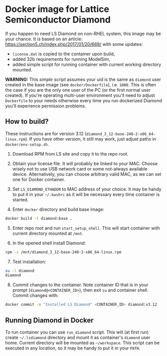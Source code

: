# Docker image for Lattice Semiconductor Diamond

If you happen to need LS Diamond on non-RHEL system, this
image may be your chance. It is based on an article:
https://section5.ch/index.php/2017/01/20/669/ with some 
updates:

* `license.dat` is copied to the container upon build,
* added 32b requirements for running ModelSim,
* added simple script for running container with current
  working directory mounted.

**WARNING:** This *simple* script assumes your uid is the
same as `diamond` user created in the base image (see
`docker/Dockerfile`), i.e. `1000`. This is often the case
if you are the only one user of the PC (or the first 
normal user created). If you're operating multi-user 
environment you'll need to adjust `Dockerfile` to your 
needs otherwise every time you run dockerized Diamond 
you'll experience permission problems.

## How to build?

These instructions are for version 3.12
(`diamond_3_12-base-240-2-x86_64-linux.rpm`). If you have
other version, it still may work, just adjust paths in 
`docker/env-setup.sh`.

1. Download RPM from LS site and copy it to the repo root.

2. Obtain your license file. It will probably be linked to 
   your MAC. Choose wisely not to use USB network card or
   some not-always available device. Alternatively, you can
   choose arbitrary valid MAC, as we can set one for Docker
   container.

3. Set `LS_DIAMOND_ETHADDR` to MAC address of your choice.
   It may be handy to put it in your `~/.bashrc` as it will
   be necessary every time container is started.

4. Enter `docker` directory and build base image:

```bash
docker build -t diamond:base .
```

5. Enter repo root and run `start_setup_shell`. This will 
   start container with current directory mounted at `/mnt`.

6. In the opened shell install Diamond:

```bash
rpm -i /mnt/diamond_3_12-base-240-2-x86_64-linux.rpm
```

7. Test installation:

```bash
su -l diamond
diamond
```

8. Commit changes to the container. Note container ID that is 
   in your prompt (`diamond@<CONTAINER_ID>`), then exit `su` and 
   container shell. Commit changes with:

```bash
docker commit -m "Installed LS Diamond" <CONTAINER_ID> diamond:v3.12
```

## Running Diamond in Docker

To run container you can use `run_diamond` script. This will
(at first run) create `~/.lsdiamond` directory and mount it as 
container's `diamond` user home. Current directory will be mounted
as `~/workspace`. This script can be executed in any location, so
it may be handy to put it in your `PATH`.





